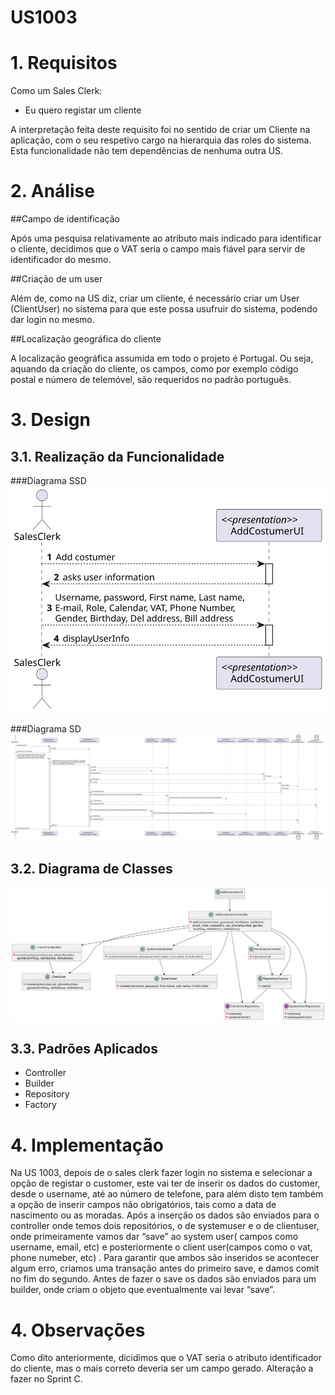 US1003
=======================================

# 1. Requisitos

Como um Sales Clerk:
* Eu quero registar um cliente

A interpretação feita deste requisito foi no sentido de criar um Cliente na aplicação, com o seu respetivo cargo na hierarquia das roles do sistema.
Esta funcionalidade não tem dependências de nenhuma outra US.

# 2. Análise

##Campo de identificação

Após uma pesquisa relativamente ao atributo mais indicado para identificar o cliente, decidimos que o VAT seria o campo mais fiável para servir de identificador do mesmo.

##Criação de um user

Além de, como na US diz, criar um cliente, é necessário criar um User (ClientUser) no sistema para que este possa usufruir do sistema, podendo dar login no mesmo.

##Localização geográfica do cliente

A localização geográfica assumida em todo o projeto é Portugal. Ou seja, aquando da criação do cliente, os campos, como por exemplo código postal e número de telemóvel, são requeridos no padrão português.

# 3. Design

## 3.1. Realização da Funcionalidade

###Diagrama SSD
![US1003_SSD](US1003_SSD.svg)

###Diagrama SD
![US1003_SD](US1003_SD.svg)

## 3.2. Diagrama de Classes

![US1003_CD](US1003_CD.svg)

## 3.3. Padrões Aplicados

- Controller
- Builder
- Repository
- Factory

# 4. Implementação

Na US 1003, depois de o sales clerk fazer login no sistema e selecionar a opção de registar o customer, este vai ter de inserir os dados do customer, desde o username, até ao número de telefone, para além disto tem também a opção de inserir campos não obrigatórios, tais como a data de nascimento ou as moradas. Após a inserção os dados são enviados para o controller onde temos dois repositórios, o de systemuser e o de clientuser, onde primeiramente vamos dar “save” ao system user( campos como username, email, etc) e posteriormente o client user(campos como o vat, phone numeber, etc) . Para garantir que ambos são inseridos se acontecer algum erro, criamos uma transação antes do primeiro save, e damos comit no fim do segundo. Antes de fazer o save os dados são enviados para um builder, onde criam o objeto que eventualmente vai levar “save”.

# 4. Observações

Como dito anteriormente, dicidimos que o VAT seria o atributo identificador do cliente, mas o mais correto deveria ser um campo gerado. Alteração a fazer no Sprint C.